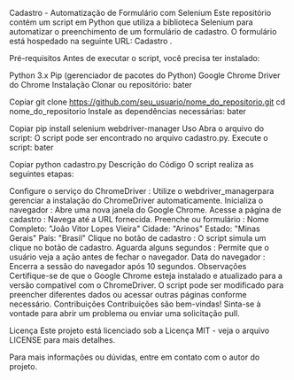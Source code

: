 Cadastro - Automatização de Formulário com Selenium
Este repositório contém um script em Python que utiliza a biblioteca Selenium para automatizar o preenchimento de um formulário de cadastro. O formulário está hospedado na seguinte URL: Cadastro .

Pré-requisitos
Antes de executar o script, você precisa ter instalado:

Python 3.x
Pip (gerenciador de pacotes do Python)
Google Chrome
Driver do Chrome
Instalação
Clonar ou repositório:
bater

Copiar
git clone https://github.com/seu_usuario/nome_do_repositorio.git
cd nome_do_repositorio
Instale as dependências necessárias:
bater

Copiar
pip install selenium webdriver-manager
Uso
Abra o arquivo do script: O script pode ser encontrado no arquivo cadastro.py.
Execute o script:
bater

Copiar
python cadastro.py
Descrição do Código
O script realiza as seguintes etapas:

Configure o serviço do ChromeDriver : Utilize o webdriver_managerpara gerenciar a instalação do ChromeDriver automaticamente.
Inicializa o navegador : Abre uma nova janela do Google Chrome.
Acesse a página de cadastro : Navega até a URL fornecida.
Preenche ou formulário :
Nome Completo: "João Vitor Lopes Vieira"
Cidade: "Arinos"
Estado: "Minas Gerais"
País: "Brasil"
Clique no botão de cadastro : O script simula um clique no botão de cadastro.
Aguarda alguns segundos : Permite que o usuário veja a ação antes de fechar o navegador.
Data do navegador : Encerra a sessão do navegador após 10 segundos.
Observações
Certifique-se de que o Google Chrome esteja instalado e atualizado para a versão compatível com o ChromeDriver.
O script pode ser modificado para preencher diferentes dados ou acessar outras páginas conforme necessário.
Contribuições
Contribuições são bem-vindas! Sinta-se à vontade para abrir um problema ou enviar uma solicitação pull.

Licença
Este projeto está licenciado sob a Licença MIT - veja o arquivo LICENSE para mais detalhes.

Para mais informações ou dúvidas, entre em contato com o autor do projeto.
